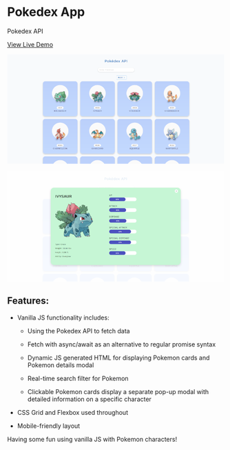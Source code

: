 # Pokedex App
Pokedex API

[View Live Demo](https://apcurran.github.io/Pokedex-API/)

![Pokedex Pokemon cards grid layout](./images/pokedex-main.png)

![Pokedex Pokemon details modal](./images/pokedex-modal.png)

## Features:

* Vanilla JS functionality includes:

    * Using the Pokedex API to fetch data

    * Fetch with async/await as an alternative to regular promise syntax

    * Dynamic JS generated HTML for displaying Pokemon cards and Pokemon details modal

    * Real-time search filter for Pokemon

    * Clickable Pokemon cards display a separate pop-up modal with detailed information on a specific character

* CSS Grid and Flexbox used throughout

* Mobile-friendly layout

Having some fun using vanilla JS with Pokemon characters!
